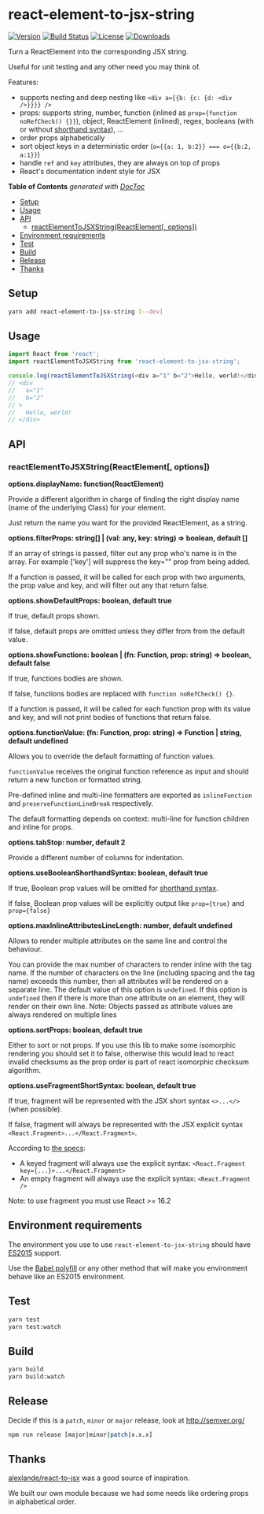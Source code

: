 # react-element-to-jsx-string

[![Version][version-svg]][package-url] [![Build Status][travis-svg]][travis-url] [![License][license-image]][license-url] [![Downloads][downloads-image]][downloads-url]

[travis-svg]: https://img.shields.io/travis/algolia/react-element-to-jsx-string/master.svg?style=flat-square
[travis-url]: https://travis-ci.org/algolia/react-element-to-jsx-string
[license-image]: http://img.shields.io/badge/license-MIT-green.svg?style=flat-square
[license-url]: LICENSE
[downloads-image]: https://img.shields.io/npm/dm/react-element-to-jsx-string.svg?style=flat-square
[downloads-url]: http://npm-stat.com/charts.html?package=react-element-to-jsx-string
[version-svg]: https://img.shields.io/npm/v/react-element-to-jsx-string.svg?style=flat-square
[package-url]: https://npmjs.org/package/react-element-to-jsx-string

Turn a ReactElement into the corresponding JSX string.

Useful for unit testing and any other need you may think of.

Features:
- supports nesting and deep nesting like `<div a={{b: {c: {d: <div />}}}} />`
- props: supports string, number, function (inlined as `prop={function noRefCheck() {}}`), object, ReactElement (inlined), regex, booleans (with or without [shorthand syntax](https://facebook.github.io/react/docs/jsx-in-depth.html#boolean-attributes)), ...
- order props alphabetically
- sort object keys in a deterministic order (`o={{a: 1, b:2}} === o={{b:2, a:1}}`)
- handle `ref` and `key` attributes, they are always on top of props
- React's documentation indent style for JSX

<!-- START doctoc generated TOC please keep comment here to allow auto update -->
<!-- DON'T EDIT THIS SECTION, INSTEAD RE-RUN doctoc TO UPDATE -->
**Table of Contents**  *generated with [DocToc](https://github.com/thlorenz/doctoc)*

- [Setup](#setup)
- [Usage](#usage)
- [API](#api)
  - [reactElementToJSXString(ReactElement[, options])](#reactelementtojsxstringreactelement-options)
- [Environment requirements](#environment-requirements)
- [Test](#test)
- [Build](#build)
- [Release](#release)
- [Thanks](#thanks)

<!-- END doctoc generated TOC please keep comment here to allow auto update -->

## Setup

```sh
yarn add react-element-to-jsx-string [--dev]
```

## Usage

```js
import React from 'react';
import reactElementToJSXString from 'react-element-to-jsx-string';

console.log(reactElementToJSXString(<div a="1" b="2">Hello, world!</div>));
// <div
//   a="1"
//   b="2"
// >
//   Hello, world!
// </div>
```

## API

### reactElementToJSXString(ReactElement[, options])

**options.displayName: function(ReactElement)**

  Provide a different algorithm in charge of finding the right display name (name of the underlying Class) for your element.

  Just return the name you want for the provided ReactElement, as a string.

**options.filterProps: string[] | (val: any, key: string) => boolean, default []**

  If an array of strings is passed, filter out any prop who's name is in
  the array. For example ['key'] will suppress the key="" prop from being added.

  If a function is passed, it will be called for each prop with two arguments,
  the prop value and key, and will filter out any that return false.

**options.showDefaultProps: boolean, default true**

  If true, default props shown.

  If false, default props are omitted unless they differ from from the default value.

**options.showFunctions: boolean | (fn: Function, prop: string) => boolean, default false**

  If true, functions bodies are shown.

  If false, functions bodies are replaced with `function noRefCheck() {}`.

  If a function is passed, it will be called for each function prop with its value and key, and will not print bodies of functions that return false.

**options.functionValue: (fn: Function, prop: string) => Function | string, default undefined**

  Allows you to override the default formatting of function values.

  `functionValue` receives the original function reference as input
  and should return a new function or formatted string.

  Pre-defined inline and multi-line formatters are exported as `inlineFunction` and `preserveFunctionLineBreak` respectively.

  The default formatting depends on context: multi-line for function children and inline for props.

**options.tabStop: number, default 2**

  Provide a different number of columns for indentation.

**options.useBooleanShorthandSyntax: boolean, default true**

  If true, Boolean prop values will be omitted for [shorthand syntax](https://facebook.github.io/react/docs/jsx-in-depth.html#boolean-attributes).

  If false, Boolean prop values will be explicitly output like `prop={true}` and `prop={false}`

**options.maxInlineAttributesLineLength: number, default undefined**

  Allows to render multiple attributes on the same line and control the behaviour.

  You can provide the max number of characters to render inline with the tag name. If the number of characters on the line (including spacing and the tag name)
  exceeds this number, then all attributes will be rendered on a separate line. The default value of this option is `undefined`. If this option is `undefined`
  then if there is more than one attribute on an element, they will render on their own line. Note: Objects passed as attribute values are always rendered
  on multiple lines

**options.sortProps: boolean, default true**

  Either to sort or not props. If you use this lib to make some isomorphic rendering you should set it to false, otherwise this would lead to react invalid checksums as the prop order is part of react isomorphic checksum algorithm.

**options.useFragmentShortSyntax: boolean, default true**

  If true, fragment will be represented with the JSX short syntax `<>...</>` (when possible).

  If false, fragment will always be represented with the JSX explicit syntax `<React.Fragment>...</React.Fragment>`.

  According to [the specs](https://reactjs.org/docs/fragments.html):
  - A keyed fragment will always use the explicit syntax: `<React.Fragment key={...}>...</React.Fragment>`
  - An empty fragment will always use the explicit syntax: `<React.Fragment />`

  Note: to use fragment you must use React >= 16.2

## Environment requirements

The environment you use to use `react-element-to-jsx-string` should have [ES2015](https://babeljs.io/learn-es2015/) support.

Use the [Babel polyfill](https://babeljs.io/docs/usage/polyfill/) or any other method that will make you
environment behave like an ES2015 environment.

## Test

```sh
yarn test
yarn test:watch
```

## Build

```sh
yarn build
yarn build:watch
```

## Release

Decide if this is a `patch`, `minor` or `major` release, look at http://semver.org/

```sh
npm run release [major|minor|patch|x.x.x]
```

## Thanks

[alexlande/react-to-jsx](https://github.com/alexlande/react-to-jsx/) was a good source of inspiration.

We built our own module because we had some needs like ordering props in alphabetical order.
